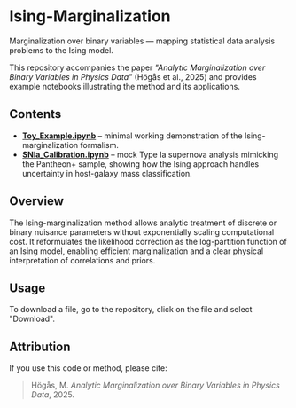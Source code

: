 # Ising-Marginalization
Marginalization over binary variables — mapping statistical data analysis problems to the Ising model.

This repository accompanies the paper *"Analytic Marginalization over Binary Variables in Physics Data"* (Högås et al., 2025) and provides example notebooks illustrating the method and its applications.

## Contents
- **[Toy_Example.ipynb](/Toy_Example/Toy_Example.ipynb)** – minimal working demonstration of the Ising-marginalization formalism.  
- **[SNIa_Calibration.ipynb](/SNIa_Calibration/SNIa_Calibration.ipynb)** – mock Type Ia supernova analysis mimicking the Pantheon+ sample, showing how the Ising approach handles uncertainty in host-galaxy mass classification. 

## Overview
The Ising-marginalization method allows analytic treatment of discrete or binary nuisance parameters without exponentially scaling computational cost. It reformulates the likelihood correction as the log-partition function of an Ising model, enabling efficient marginalization and a clear physical interpretation of correlations and priors.

## Usage
To download a file, go to the repository, click on the file and select "Download".

## Attribution
If you use this code or method, please cite:  
> Högås, M. *Analytic Marginalization over Binary Variables in Physics Data*, 2025.
